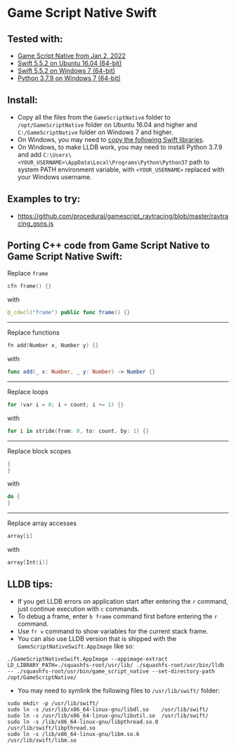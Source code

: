 # Game Script Native Swift

## Tested with:

* [Game Script Native from Jan 2, 2022](https://procedural.itch.io/gamescriptnative)
* [Swift 5.5.2 on Ubuntu 16.04 (64-bit)](https://download.swift.org/swift-5.5.2-release/ubuntu1604/swift-5.5.2-RELEASE/swift-5.5.2-RELEASE-ubuntu16.04.tar.gz)
* [Swift 5.5.2 on Windows 7 (64-bit)](https://download.swift.org/swift-5.5.2-release/windows10/swift-5.5.2-RELEASE/swift-5.5.2-RELEASE-windows10.exe)
* [Python 3.7.9 on Windows 7 (64-bit)](https://www.python.org/ftp/python/3.7.9/python-3.7.9-amd64.exe)

## Install:

* Copy all the files from the `GameScriptNative` folder to `/opt/GameScriptNative` folder on Ubuntu 16.04 and higher and `C:/GameScriptNative` folder on Windows 7 and higher.
* On Windows, you may need to [copy the following Swift libraries](https://forums.swift.org/t/compiling-a-simple-hello-swift-on-windows/40534/4).
* On Windows, to make LLDB work, you may need to install Python 3.7.9 and add `C:\Users\<YOUR_USERNAME>\AppData\Local\Programs\Python\Python37` path to system PATH environment variable, with `<YOUR_USERNAME>` replaced with your Windows username.

## Examples to try:

* https://github.com/procedural/gamescript_raytracing/blob/master/raytracing_gsns.js

## Porting C++ code from Game Script Native to Game Script Native Swift:

Replace `frame`
```cpp
cfn frame() {}
```
with
```swift
@_cdecl("frame") public func frame() {}
```

---

Replace functions
```cpp
fn add(Number x, Number y) {}
```
with
```swift
func add(_ x: Number, _ y: Number) -> Number {}
```

---

Replace loops
```cpp
for (var i = 0; i < count; i += 1) {}
```
with
```swift
for i in stride(from: 0, to: count, by: 1) {}
```

---

Replace block scopes
```cpp
{
}
```
with
```swift
do {
}
```

---

Replace array accesses
```cpp
array[i]
```
with
```swift
array[Int(i)]
```

## LLDB tips:

* If you get LLDB errors on application start after entering the `r` command, just continue execution with `c` commands.
* To debug a frame, enter `b frame` command first before entering the `r` command.
* Use `fr v` command to show variables for the current stack frame.
* You can also use LLDB version that is shipped with the `GameScriptNativeSwift.AppImage` like so:
```
./GameScriptNativeSwift.AppImage --appimage-extract
LD_LIBRARY_PATH=./squashfs-root/usr/lib/ ./squashfs-root/usr/bin/lldb -- ./squashfs-root/usr/bin/game_script_native --set-directory-path /opt/GameScriptNative/
```
* You may need to symlink the following files to `/usr/lib/swift/` folder:
```
sudo mkdir -p /usr/lib/swift/
sudo ln -s /usr/lib/x86_64-linux-gnu/libdl.so    /usr/lib/swift/
sudo ln -s /usr/lib/x86_64-linux-gnu/libutil.so  /usr/lib/swift/
sudo ln -s /lib/x86_64-linux-gnu/libpthread.so.0 /usr/lib/swift/libpthread.so
sudo ln -s /lib/x86_64-linux-gnu/libm.so.6       /usr/lib/swift/libm.so
```
